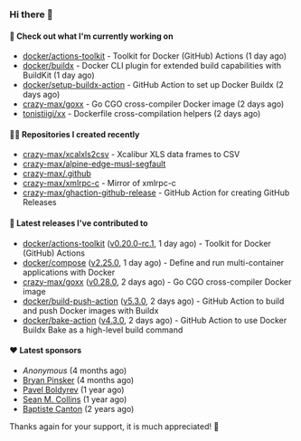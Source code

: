 ### Hi there 👋

#### 👷 Check out what I'm currently working on

- [docker/actions-toolkit](https://github.com/docker/actions-toolkit) - Toolkit for Docker (GitHub) Actions (1 day ago)
- [docker/buildx](https://github.com/docker/buildx) - Docker CLI plugin for extended build capabilities with BuildKit (1 day ago)
- [docker/setup-buildx-action](https://github.com/docker/setup-buildx-action) - GitHub Action to set up Docker Buildx (2 days ago)
- [crazy-max/goxx](https://github.com/crazy-max/goxx) - Go CGO cross-compiler Docker image (2 days ago)
- [tonistiigi/xx](https://github.com/tonistiigi/xx) - Dockerfile cross-compilation helpers (2 days ago)

#### 👨‍💻 Repositories I created recently

- [crazy-max/xcalxls2csv](https://github.com/crazy-max/xcalxls2csv) - Xcalibur XLS data frames to CSV
- [crazy-max/alpine-edge-musl-segfault](https://github.com/crazy-max/alpine-edge-musl-segfault)
- [crazy-max/.github](https://github.com/crazy-max/.github)
- [crazy-max/xmlrpc-c](https://github.com/crazy-max/xmlrpc-c) - Mirror of xmlrpc-c
- [crazy-max/ghaction-github-release](https://github.com/crazy-max/ghaction-github-release) - GitHub Action for creating GitHub Releases

#### 🚀 Latest releases I've contributed to

- [docker/actions-toolkit](https://github.com/docker/actions-toolkit) ([v0.20.0-rc.1](https://github.com/docker/actions-toolkit/releases/tag/v0.20.0-rc.1), 1 day ago) - Toolkit for Docker (GitHub) Actions
- [docker/compose](https://github.com/docker/compose) ([v2.25.0](https://github.com/docker/compose/releases/tag/v2.25.0), 1 day ago) - Define and run multi-container applications with Docker
- [crazy-max/goxx](https://github.com/crazy-max/goxx) ([v0.28.0](https://github.com/crazy-max/goxx/releases/tag/v0.28.0), 2 days ago) - Go CGO cross-compiler Docker image
- [docker/build-push-action](https://github.com/docker/build-push-action) ([v5.3.0](https://github.com/docker/build-push-action/releases/tag/v5.3.0), 2 days ago) - GitHub Action to build and push Docker images with Buildx
- [docker/bake-action](https://github.com/docker/bake-action) ([v4.3.0](https://github.com/docker/bake-action/releases/tag/v4.3.0), 2 days ago) - GitHub Action to use Docker Buildx Bake as a high-level build command

#### ❤️ Latest sponsors
- _Anonymous_ (4 months ago)
- [Bryan Pinsker](https://github.com/BryanPinsker) (4 months ago)
- [Pavel Boldyrev](https://github.com/bpg) (1 year ago)
- [Sean M. Collins](https://github.com/sc68cal) (1 year ago)
- [Baptiste Canton](https://github.com/batmac) (2 years ago)

Thanks again for your support, it is much appreciated! 🙏
